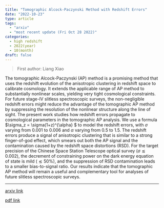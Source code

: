 ```yaml
---
title: "Tomographic Alcock-Paczynski Method with Redshift Errors"
date: "2022-10-23"
type: article
tags:
  - "arxiv"
  - "most recent update (Fri Oct 28 2022)"
categories:
  - high redshift
  - 2022(year)
  - 10(month)
draft: false
---
```


> First author: Liang Xiao

 The tomographic Alcock-Paczynski (AP) method is a promising method that uses
the redshift evolution of the anisotropic clustering in redshift space to
calibrate cosmology. It extends the applicable range of AP method to
substantially nonlinear scales, yielding very tight cosmological constraints.
For future stage-IV slitless spectroscopic surveys, the non-negligible redshift
errors might reduce the advantage of the tomographic AP method by suppressing
the resolution of the nonlinear structure along the line of sight. The present
work studies how redshift errors propagate to cosmological parameters in the
tomographic AP analysis. We use a formula $\sigma_z = \sigma(1+z)^{\alpha} $ to
model the redshift errors, with $\sigma$ varying from 0.001 to 0.006 and
$\alpha$ varying from 0.5 to 1.5. The redshift errors produce a signal of
anisotropic clustering that is similar to a strong finger-of-god effect, which
smears out both the AP signal and the contamination caused by the redshift
space distortions (RSD). For the target precision of the Chinese Space Station
Telescope optical survey ($\sigma\lesssim 0.002$), the decrement of
constraining power on the dark energy equation of state is mild ($\lesssim
50\%$), and the suppression of RSD contamination leads to a smaller
bias-to-signal ratio. Our results indicate that the tomographic AP method will
remain a useful and complementary tool for analyses of future slitless
spectroscopic surveys.

---
[arxiv link](http://arxiv.org/abs/2210.12671v1)

[pdf link](http://arxiv.org/pdf/2210.12671v1)